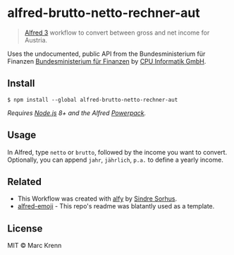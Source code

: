 # alfred-brutto-netto-rechner-aut

> [Alfred 3](https://www.alfredapp.com) workflow to convert between gross and net income for Austria.

Uses the undocumented, public API from the Bundesministerium für Finanzen [Bundesministerium für Finanzen](https://www.bmf.gv.at/services/berechnungsprogramme/berechnungsprogramme.html) by [CPU Informatik GmbH](https://www.cpulohn.at/Wordpress/?page_id=844).<br>


## Install

```
$ npm install --global alfred-brutto-netto-rechner-aut
```

*Requires [Node.js](https://nodejs.org) 8+ and the Alfred [Powerpack](https://www.alfredapp.com/powerpack/).*


## Usage

In Alfred, type `netto` or `brutto`, followed by the income you want to convert.</br>
Optionally, you can append `jahr`, `jährlich`, `p.a.` to define a yearly income.


## Related

-  This Workflow was created with [alfy](https://github.com/sindresorhus/alfy) by [Sindre Sorhus](https://github.com/sindresorhus).
- [alfred-emoji](https://github.com/sindresorhus/alfred-emoj) - This repo's readme was blatantly used as a template.



## License

MIT © Marc Krenn
